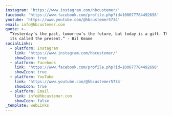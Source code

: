 ```yaml
---
instagram: 'https://www.instagram.com/hbcustemer/'
facebook: 'https://www.facebook.com/profile.php?id=100077784492698'
youtube: 'https://www.youtube.com/@hbcustemer5734'
email: info@hbcustemer.com
quote: >-
  “Yesterday’s the past, tomorrow’s the future, but today is a gift. That’s why
  its called the present.” - Bil Keane
socialLinks:
  - platform: Instagram
    link: 'https://www.instagram.com/hbcustemer/'
    showIcon: true
  - platform: Facebook
    link: 'https://www.facebook.com/profile.php?id=100077784492698'
    showIcon: true
  - platform: YouTube
    link: 'https://www.youtube.com/@hbcustemer5734'
    showIcon: true
  - platform: Email
    link: info@hbcustemer.com
    showIcon: false
_template: webLinks
---
```



